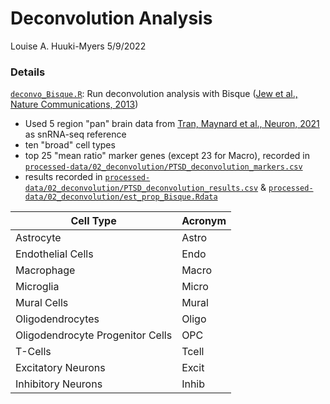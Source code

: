 Deconvolution Analysis
========

Louise A. Huuki-Myers
5/9/2022

### Details
[`deconvo_Bisque.R`](deconvo_Bisque.R): Run deconvolution analysis with Bisque 
([Jew et al., Nature Communications, 2013](https://doi.org/10.1038/s41467-020-15816-6))  

* Used 5 region "pan" brain data from [Tran, Maynard et al., Neuron, 2021](https://github.com/LieberInstitute/10xPilot_snRNAseq-human) 
as snRNA-seq reference  
* ten "broad" cell types  
* top 25 "mean ratio" marker genes (except 23 for Macro), recorded in [`processed-data/02_deconvolution/PTSD_deconvolution_markers.csv`](../../processed-data/02_deconvolution/PTSD_deconvolution_markers.csv)  
* results recorded in [`processed-data/02_deconvolution/PTSD_deconvolution_results.csv`](../../processed-data/02_deconvolution/PTSD_deconvolution_results.csv) & [`processed-data/02_deconvolution/est_prop_Bisque.Rdata`](../../processed-data/02_deconvolution/est_prop_Bisque.Rdata)  

| Cell Type   | Acronym |
| ----------- | ----------- |
| Astrocyte | Astro|
| Endothelial Cells | Endo |
| Macrophage | Macro |
| Microglia | Micro |
| Mural Cells | Mural | 
| Oligodendrocytes | Oligo | 
| Oligodendrocyte Progenitor Cells | OPC | 
| T-Cells | Tcell | 
| Excitatory Neurons | Excit |
| Inhibitory Neurons | Inhib |
